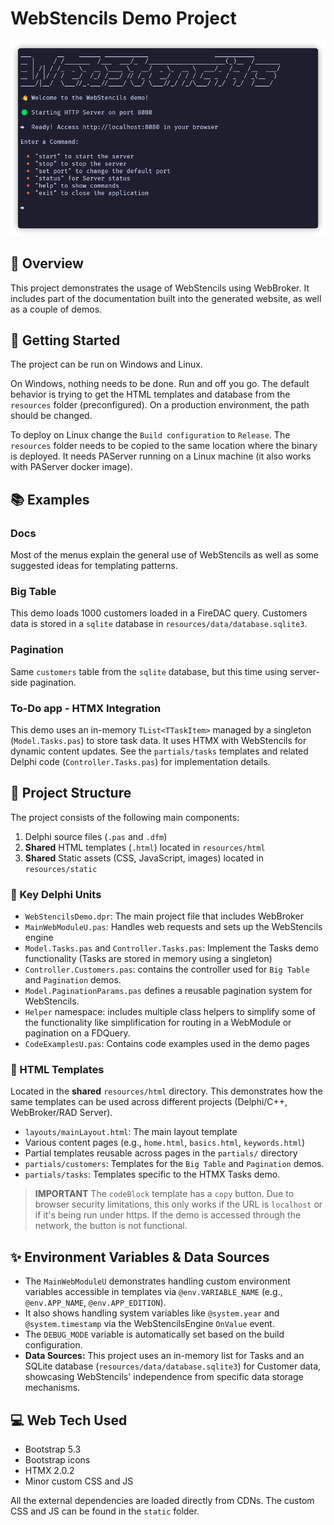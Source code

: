 ﻿# WebStencils Demo Project

![WebStencils screenshot](../../.github/images/WebBroker.png)

## 🌟 Overview 
This project demonstrates the usage of WebStencils using WebBroker. It includes part of the documentation built into the generated website, as well as a couple of demos. 

## 🚦 Getting Started
The project can be run on Windows and Linux. 

On Windows, nothing needs to be done. Run and off you go. The default behavior is trying to get the HTML templates and database from the `resources` folder (preconfigured). On a production environment, the path should be changed.

To deploy on Linux change the `Build configuration` to `Release`. The `resources` folder needs to be copied to the same location where the binary is deployed. It needs PAServer running on a Linux machine (it also works with PAServer docker image).

## 📚 Examples
### Docs
Most of the menus explain the general use of WebStencils as well as some suggested ideas for templating patterns. 

### Big Table
This demo loads 1000 customers loaded in a FireDAC query. Customers data is stored in a `sqlite` database in `resources/data/database.sqlite3`.

### Pagination
Same `customers` table from the `sqlite` database, but this time using server-side pagination.

### To-Do app - HTMX Integration
This demo uses an in-memory `TList<TTaskItem>` managed by a singleton (`Model.Tasks.pas`) to store task data. It uses HTMX with WebStencils for dynamic content updates. See the `partials/tasks` templates and related Delphi code (`Controller.Tasks.pas`) for implementation details.

## 📁 Project Structure
The project consists of the following main components:
1. Delphi source files (`.pas` and `.dfm`)
2. **Shared** HTML templates (`.html`) located in `resources/html`
3. **Shared** Static assets (CSS, JavaScript, images) located in `resources/static`

### 🔑 Key Delphi Units
- `WebStencilsDemo.dpr`: The main project file that includes WebBroker
- `MainWebModuleU.pas`: Handles web requests and sets up the WebStencils engine
- `Model.Tasks.pas` and `Controller.Tasks.pas`: Implement the Tasks demo functionality (Tasks are stored in memory using a singleton)
- `Controller.Customers.pas`: contains the controller used for `Big Table` and `Pagination` demos. 
- `Model.PaginationParams.pas` defines a reusable pagination system for WebStencils. 
- `Helper` namespace: includes multiple class helpers to simplify some of the functionality like simplification for routing in a WebModule or pagination on a FDQuery. 
- `CodeExamplesU.pas`: Contains code examples used in the demo pages

### 📄 HTML Templates
Located in the **shared** `resources/html` directory. This demonstrates how the same templates can be used across different projects (Delphi/C++, WebBroker/RAD Server).
- `layouts/mainLayout.html`: The main layout template
- Various content pages (e.g., `home.html`, `basics.html`, `keywords.html`)
- Partial templates reusable across pages in the `partials/` directory
- `partials/customers`: Templates for the `Big Table` and `Pagination` demos.
- `partials/tasks`: Templates specific to the HTMX Tasks demo.

> **IMPORTANT**
> The `codeBlock` template has a `copy` button. Due to browser security limitations, this only works if the URL is `localhost` or if it's being run under https. If the demo is accessed through the network, the button is not functional.

## ✨ Environment Variables & Data Sources
- The `MainWebModuleU` demonstrates handling custom environment variables accessible in templates via `@env.VARIABLE_NAME` (e.g., `@env.APP_NAME`, `@env.APP_EDITION`).
- It also shows handling system variables like `@system.year` and `@system.timestamp` via the WebStencilsEngine `OnValue` event.
- The `DEBUG_MODE` variable is automatically set based on the build configuration.
- **Data Sources:** This project uses an in-memory list for Tasks and an SQLite database (`resources/data/database.sqlite3`) for Customer data, showcasing WebStencils' independence from specific data storage mechanisms.

## 💻 Web Tech Used
- Bootstrap 5.3
- Bootstrap icons
- HTMX 2.0.2
- Minor custom CSS and JS

All the external dependencies are loaded directly from CDNs. The custom CSS and JS can be found in the `static` folder.
